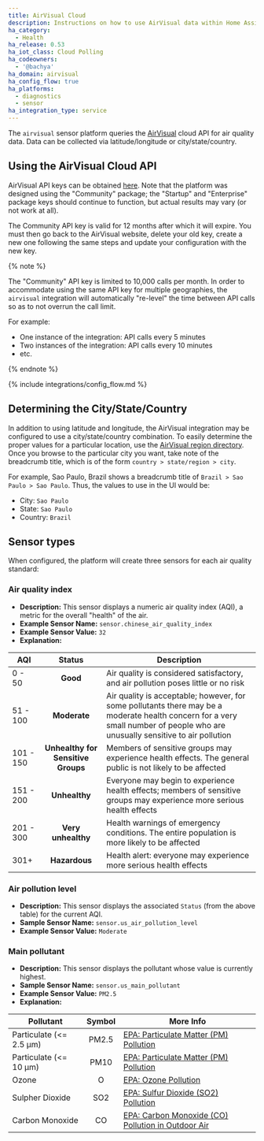 ```yaml
---
title: AirVisual Cloud
description: Instructions on how to use AirVisual data within Home Assistant
ha_category:
  - Health
ha_release: 0.53
ha_iot_class: Cloud Polling
ha_codeowners:
  - '@bachya'
ha_domain: airvisual
ha_config_flow: true
ha_platforms:
  - diagnostics
  - sensor
ha_integration_type: service
---
```


The `airvisual` sensor platform queries the [AirVisual](https://www.iqair.com) cloud API for air quality data. Data can be collected via latitude/longitude or city/state/country.

## Using the AirVisual Cloud API

AirVisual API keys can be obtained [here](https://dashboard.iqair.com/personal/api-keys). Note that the platform was designed using the "Community" package; the "Startup" and "Enterprise" package keys should continue to function, but actual results may vary (or not work at all).

The Community API key is valid for 12 months after which it will expire. You must then go back to the AirVisual website, delete your old key, create a new one following the same steps and update your configuration with the new key.

{% note %}

The "Community" API key is limited to 10,000 calls per month. In order to accommodate using the same API key for multiple geographies, the `airvisual` integration will automatically "re-level" the time between API calls so as to not overrun the call limit.

For example:

- One instance of the integration: API calls every 5 minutes
- Two instances of the integration: API calls every 10 minutes
- etc.

{% endnote %}

{% include integrations/config_flow.md %}

## Determining the City/State/Country

In addition to using latitude and longitude, the AirVisual integration may be configured to use a city/state/country combination. To easily determine the proper values for a particular location, use the [AirVisual region directory](https://www.iqair.com/world-air-quality). Once you browse to the particular city you want, take note of the breadcrumb title, which is of the form `country > state/region > city`.

For example, Sao Paulo, Brazil shows a breadcrumb title of `Brazil > Sao Paulo > Sao Paulo`. Thus, the values to use in the UI would be:

- City: `Sao Paulo`
- State: `Sao Paulo`
- Country: `Brazil`

## Sensor types

When configured, the platform will create three sensors for each air quality standard:

### Air quality index

- **Description:** This sensor displays a numeric air quality index (AQI), a metric for the overall "health" of the air.
- **Example Sensor Name:** `sensor.chinese_air_quality_index`
- **Example Sensor Value:** `32`
- **Explanation:**

AQI | Status | Description
------- | :----------------: | ----------
0 - 50  | **Good** | Air quality is considered satisfactory, and air pollution poses little or no risk
51 - 100  | **Moderate** | Air quality is acceptable; however, for some pollutants there may be a moderate health concern for a very small number of people who are unusually sensitive to air pollution
101 - 150 | **Unhealthy for Sensitive Groups** | Members of sensitive groups may experience health effects. The general public is not likely to be affected
151 - 200 | **Unhealthy** | Everyone may begin to experience health effects; members of sensitive groups may experience more serious health effects
201 - 300 | **Very unhealthy** | Health warnings of emergency conditions. The entire population is more likely to be affected
301+ | **Hazardous** | Health alert: everyone may experience more serious health effects

### Air pollution level

- **Description:** This sensor displays the associated `Status` (from the above table) for the current AQI.
- **Sample Sensor Name:** `sensor.us_air_pollution_level`
- **Example Sensor Value:** `Moderate`

### Main pollutant

- **Description:** This sensor displays the pollutant whose value is currently highest.
- **Sample Sensor Name:** `sensor.us_main_pollutant`
- **Example Sensor Value:** `PM2.5`
- **Explanation:**

Pollutant | Symbol | More Info
------- | :----------------: | ----------
Particulate (<= 2.5 μm) | PM2.5 | [EPA: Particulate Matter (PM) Pollution](https://www.epa.gov/pm-pollution)
Particulate (<= 10 μm) | PM10 | [EPA: Particulate Matter (PM) Pollution](https://www.epa.gov/pm-pollution)
Ozone | O | [EPA: Ozone Pollution](https://www.epa.gov/ozone-pollution)
Sulpher Dioxide | SO2 | [EPA: Sulfur Dioxide (SO2) Pollution](https://www.epa.gov/so2-pollution)
Carbon Monoxide | CO | [EPA: Carbon Monoxide (CO) Pollution in Outdoor Air](https://www.epa.gov/co-pollution)
